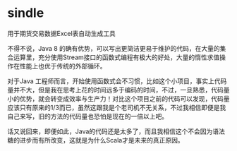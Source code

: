 # sindle
用于期货交易数据Excel表自动生成工具

不得不说，Java 8 的确有优势，可以写出更简洁更易于维护的代码，在大量的集合运算里，充分使用Stream接口的函数式编程有极大的好处，大量的惰性求值操作在性能上也优于传统的外部循环。

对于Java 工程师而言，开始使用函数式会不习惯，比如这个小项目，事实上代码量并不大，但是我在思考上花的时间远多于编码的时间，不过，一旦熟悉，代码量小的优势，就会转变成效率与生产力！对比这个项目之前的代码可以发现，代码量应该只有原来的1/3而已，虽然这跟我是个老司机不无关系，不过我相信即便是我自己来写，旧的方法的代码量也恐怕是现在的一倍以上吧。

话又说回来，即便如此，Java的代码还是太多了，而且我相信这个不会因为语法糖的进步而有所改变，这就是为什么Scala才是未来的真正原因。
